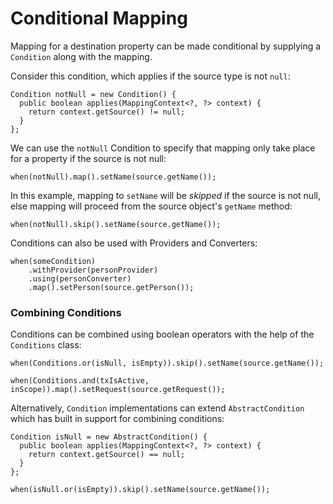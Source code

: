 # Conditional Mapping


Mapping for a destination property can be made conditional by supplying a `Condition` along with the mapping.

Consider this condition, which applies if the source type is not `null`:

```
Condition notNull = new Condition() {
  public boolean applies(MappingContext<?, ?> context) {
    return context.getSource() != null;
  }
};
```

We can use the `notNull` Condition to specify that mapping only take place for a property if the source is not null:

```
when(notNull).map().setName(source.getName());
```

In this example, mapping to `setName` will be _skipped_ if the source is not null, else mapping will proceed from the source object's `getName` method:

```
when(notNull).skip().setName(source.getName());
```

Conditions can also be used with Providers and Converters:

```
when(someCondition)
    .withProvider(personProvider)
    .using(personConverter)
    .map().setPerson(source.getPerson());
```

### Combining Conditions

Conditions can be combined using boolean operators with the help of the `Conditions` class:

```
when(Conditions.or(isNull, isEmpty)).skip().setName(source.getName());

when(Conditions.and(txIsActive, inScope)).map().setRequest(source.getRequest());
```

Alternatively, `Condition` implementations can extend `AbstractCondition` which has built in support for combining conditions:

```
Condition isNull = new AbstractCondition() {
  public boolean applies(MappingContext<?, ?> context) {
    return context.getSource() == null;
  }
};

when(isNull.or(isEmpty)).skip().setName(source.getName());
```